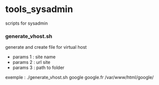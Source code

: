 # tools_sysadmin

<p>scripts for sysadmin</p>


<h3>generate_vhost.sh</h3>

<p>
generate and create file for virtual host
</p>

* params 1 : site name
* params 2 : url site
* params 3 : path to folder

<p>
exemple : ./generate_vhost.sh google google.fr /var/www/html/google/
</p>
